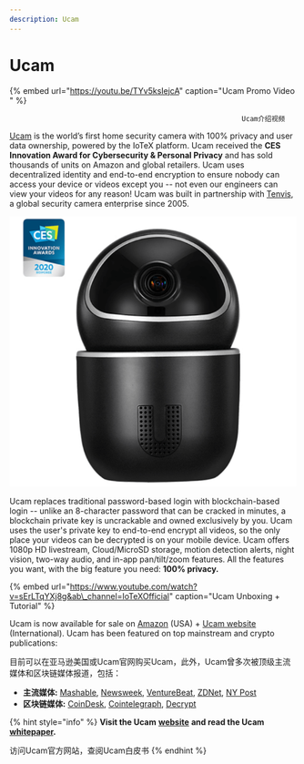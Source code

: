 ```yaml
---
description: Ucam
---
```


# Ucam

{% embed url="https://youtu.be/TYv5ksIejcA" caption="Ucam Promo Video " %}

                                                             Ucam介绍视频

[Ucam](https://ucam.iotex.io) is the world’s first home security camera with 100% privacy and user data ownership, powered by the IoTeX platform. Ucam received the **CES Innovation Award for Cybersecurity & Personal Privacy** and has sold thousands of units on Amazon and global retailers. Ucam uses decentralized identity and end-to-end encryption to ensure nobody can access your device or videos except you -- not even our engineers can view your videos for any reason! Ucam was built in partnership with [Tenvis](https://iotex.medium.com/iotex-partners-with-hardware-giant-tenvis-for-fully-private-ip-cameras-9dbfbd923128), a global security camera enterprise since 2005.

![](../.gitbook/assets/image%20%285%29.png)

Ucam replaces traditional password-based login with blockchain-based login -- unlike an 8-character password that can be cracked in minutes, a blockchain private key is uncrackable and owned exclusively by you. Ucam uses the user's private key to end-to-end encrypt all videos, so the only place your videos can be decrypted is on your mobile device. Ucam offers 1080p HD livestream, Cloud/MicroSD storage, motion detection alerts, night vision, two-way audio, and in-app pan/tilt/zoom features. All the features you want, with the big feature you need: **100% privacy.**

{% embed url="https://www.youtube.com/watch?v=sErLTqYXj8g&ab\_channel=IoTeXOfficial" caption="Ucam Unboxing + Tutorial" %}

Ucam is now available for sale on [Amazon](https://amazon.com/Pet-Camera-Detection-Blockchain-Authorization/dp/B08FDM5RZ5) \(USA\) + [Ucam website](https://ucam.iotex.io/buy-ucam/) \(International\). Ucam has been featured on top mainstream and crypto publications:

目前可以在亚马逊美国或Ucam官网购买Ucam，此外，Ucam曾多次被顶级主流媒体和区块链媒体报道，包括：

* **主流媒体:** [Mashable](https://mashable.com/shopping/feb-23-ucam-private-home-security-camera/), [Newsweek](https://www.newsweek.com/new-iotex-ucam-looks-provide-unrivaled-privacy-security-1517040), [VentureBeat](https://venturebeat.com/2020/01/06/iotexs-ucam-is-a-blockchain-based-encrypted-private-home-camera/), [ZDNet](https://www.zdnet.com/article/new-ucam-security-camera-is-powered-by-the-blockchain/), [NY Post](https://nypost.com/2021/02/23/keep-your-home-safe-with-this-hacker-proof-camera-thats-under-50/)
* **区块链媒体:** [CoinDesk](https://www.coindesk.com/hardware-is-hard-two-blockchain-devices-win-plaudits-at-ces-2020), [Cointelegraph](https://cointelegraph.com/news/blockchain-technology-now-powers-a-privacy-focused-security-camera), [Decrypt](https://decrypt.co/15991/forget-amazon-ring-how-blockchain-could-secure-your-home)

{% hint style="info" %}
**Visit the Ucam** [**website**](https://ucam.iotex.io) **and read the Ucam** [**whitepaper**](https://cdn.iotex.io/docs/ucam-whitepaper.pdf)**.**

访问Ucam官方网站，查阅Ucam白皮书
{% endhint %}

